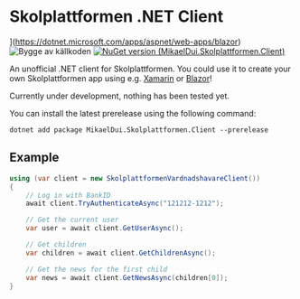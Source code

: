 # Skolplattformen .NET Client
](https://dotnet.microsoft.com/apps/aspnet/web-apps/blazor)
![Bygge av källkoden](https://github.com/mikaeldui/skolplattformen-dotnet-client/workflows/Bygge%20av%20k%C3%A4llkoden/badge.svg) [![NuGet version (MikaelDui.Skolplattformen.Client)](https://img.shields.io/nuget/v/MikaelDui.Skolplattformen.Client.svg?style=flat-square)](https://www.nuget.org/packages/MikaelDui.Skolplattformen.Client/) 

An unofficial .NET client for Skolplattformen. You could use it to create your own Skolplattformen app using e.g. [Xamarin](https://dotnet.microsoft.com/apps/xamarin) or [Blazor](https://dotnet.microsoft.com/apps/aspnet/web-apps/blazor)!

Currently under development, nothing has been tested yet.

You can install the latest prerelease using the following command:

    dotnet add package MikaelDui.Skolplattformen.Client --prerelease

## Example

```C#
using (var client = new SkolplattformenVardnadshavareClient())
{
    // Log in with BankID
    await client.TryAuthenticateAsync("121212-1212");

    // Get the current user
    var user = await client.GetUserAsync();

    // Get children
    var children = await client.GetChildrenAsync();

    // Get the news for the first child
    var news = await client.GetNewsAsync(children[0]);
}
```
